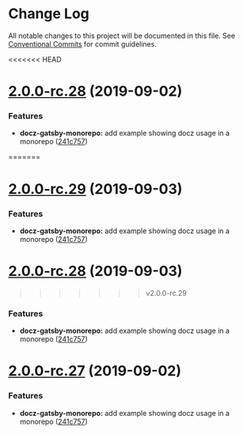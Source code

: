 # Change Log

All notable changes to this project will be documented in this file.
See [Conventional Commits](https://conventionalcommits.org) for commit guidelines.

<<<<<<< HEAD
# [2.0.0-rc.28](https://github.com/pedronauck/docz/compare/v2.0.0-rc.1...v2.0.0-rc.28) (2019-09-02)


### Features

* **docz-gatsby-monorepo:** add example showing docz usage in a monorepo ([241c757](https://github.com/pedronauck/docz/commit/241c757))





=======
# [2.0.0-rc.29](https://github.com/pedronauck/docz/compare/v2.0.0-rc.1...v2.0.0-rc.29) (2019-09-03)

### Features

- **docz-gatsby-monorepo:** add example showing docz usage in a monorepo ([241c757](https://github.com/pedronauck/docz/commit/241c757))

# [2.0.0-rc.28](https://github.com/pedronauck/docz/compare/v2.0.0-rc.1...v2.0.0-rc.28) (2019-09-03)
>>>>>>> v2.0.0-rc.29

### Features

- **docz-gatsby-monorepo:** add example showing docz usage in a monorepo ([241c757](https://github.com/pedronauck/docz/commit/241c757))

# [2.0.0-rc.27](https://github.com/pedronauck/docz/compare/v2.0.0-rc.1...v2.0.0-rc.27) (2019-09-02)

### Features

- **docz-gatsby-monorepo:** add example showing docz usage in a monorepo ([241c757](https://github.com/pedronauck/docz/commit/241c757))

